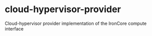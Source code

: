 # cloud-hypervisor-provider
Cloud-hypervisor provider implementation of the IronCore compute interface
